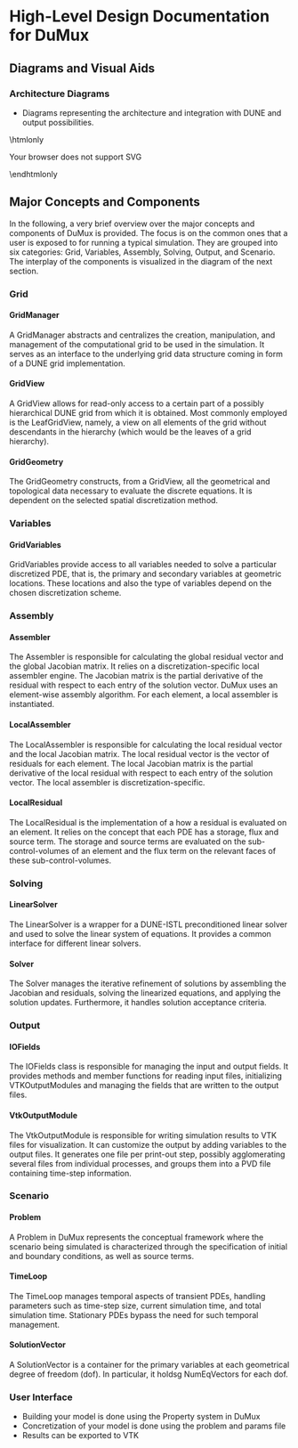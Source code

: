 # High-Level Design Documentation for DuMux

## Diagrams and Visual Aids

### Architecture Diagrams
- Diagrams representing the architecture and integration with DUNE and output possibilities.

\htmlonly
<object data="./../PUML/HLDD.svg" type="image/svg+xml" width="400" height="300">
<!-- Fallback content for browsers that don't support object elements -->
Your browser does not support SVG
</object>
\endhtmlonly

## Major Concepts and Components

In the following, a very brief overview over the major concepts and components of DuMux is provided. The focus is on the common ones that a user is exposed to for running a typical simulation. They are grouped into six categories: Grid, Variables, Assembly, Solving, Output, and Scenario. The interplay of the components is visualized in the diagram of the next section.

### Grid

#### GridManager
A GridManager abstracts and centralizes the creation, manipulation, and management of the computational grid to be used in the simulation. It serves as an interface to the underlying grid data structure coming in form of a DUNE grid implementation.

#### GridView
A GridView allows for read-only access to a certain part of a possibly hierarchical DUNE grid from which it is obtained. Most commonly employed is the LeafGridView, namely, a view on all elements of the grid without descendants in the hierarchy (which would be the leaves of a grid hierarchy).

#### GridGeometry
The GridGeometry constructs, from a GridView, all the geometrical and topological data necessary to evaluate the discrete equations. It is dependent on the selected spatial discretization method.


### Variables

#### GridVariables
GridVariables provide access to all variables needed to solve a particular discretized PDE, that is, the primary and secondary variables at geometric locations. These locations and also the type of variables depend on the chosen discretization scheme.


### Assembly

#### Assembler
The Assembler is responsible for calculating the global residual vector and the global Jacobian matrix. It relies on a discretization-specific local assembler engine. The Jacobian matrix is the partial derivative of the residual with respect to each entry of the solution vector. DuMux uses an element-wise assembly algorithm. For each element, a local assembler is instantiated.

#### LocalAssembler
The LocalAssembler is responsible for calculating the local residual vector and the local Jacobian matrix. The local residual vector is the vector of residuals for each element. The local Jacobian matrix is the partial derivative of the local residual with respect to each entry of the solution vector. The local assembler is discretization-specific.

#### LocalResidual
The LocalResidual is the implementation of a how a residual is evaluated on an element. It relies on the concept that each PDE has a storage, flux and source term. The storage and source terms are evaluated on the sub-control-volumes of an element and the flux term on the relevant faces of these sub-control-volumes.


### Solving

#### LinearSolver
The LinearSolver is a wrapper for a DUNE-ISTL preconditioned linear solver and used to solve the linear system of equations. It provides a common interface for different linear solvers.

#### Solver
The Solver manages the iterative refinement of solutions by assembling the Jacobian and residuals, solving the linearized equations, and applying the solution updates. Furthermore, it handles solution acceptance criteria.


### Output

#### IOFields
The IOFields class is responsible for managing the input and output fields. It provides methods and member functions for reading input files, initializing VTKOutputModules and managing the fields that are written to the output files.

#### VtkOutputModule
The VtkOutputModule is responsible for writing simulation results to VTK files for visualization. It can customize the output by adding variables to the output files. It generates one file per print-out step, possibly agglomerating several files from individual processes, and groups them into a PVD file containing time-step information.


### Scenario

#### Problem
A Problem in DuMux represents the conceptual framework where the scenario being simulated is characterized through the specification of initial and boundary conditions, as well as source terms.

#### TimeLoop
The TimeLoop manages temporal aspects of transient PDEs, handling parameters such as time-step size, current simulation time, and total simulation time. Stationary PDEs bypass the need for such temporal management.

#### SolutionVector
A SolutionVector is a container for the primary variables at each geometrical degree of freedom (dof). In particular, it holdsg NumEqVectors for each dof.

### User Interface
- Building your model is done using the Property system in DuMux
- Concretization of your model is done using the problem and params file
- Results can be exported to VTK